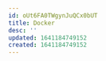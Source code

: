 ```yaml
---
id: oUt6FA0TWgynJuQCx0bUT
title: Docker
desc: ''
updated: 1641184749152
created: 1641184749152
---
```



